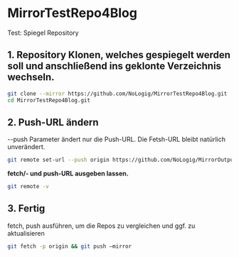 
# MirrorTestRepo4Blog
Test: Spiegel Repository 

## 1. Repository Klonen, welches gespiegelt werden soll und anschließend ins geklonte Verzeichnis wechseln.
```bash
git clone --mirror https://github.com/NoLogig/MirrorTestRepo4Blog.git 
cd MirrorTestRepo4Blog.git
```
## 2. Push-URL ändern 
--push Parameter ändert nur die Push-URL. Die Fetsh-URL bleibt natürlich unverändert.
```bash
git remote set-url --push origin https://github.com/NoLogig/MirrorOutputRepo4Blog.git
```
**fetch/- und push-URL ausgeben lassen.**
```bash
git remote -v 
```
## 3. Fertig
fetch, push ausführen, um die Repos zu vergleichen und ggf. zu aktualisieren 
```bash
git fetch -p origin && git push –mirror
```
